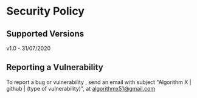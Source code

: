 # Security Policy

## Supported Versions

v1.0 - 31/07/2020

## Reporting a Vulnerability

To report a bug or vulnerability , send an email with subject "Algorithm X | github | (type of vulnerability)", at algorithmx51@gmail.com
